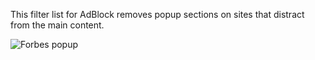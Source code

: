 This filter list for AdBlock removes popup sections on sites that distract from the main content. 

![Forbes popup](https://api.monosnap.com/image/download?id=Aa6Tu1yZU07BNuNEb4V9BWQjc0pn4M)
